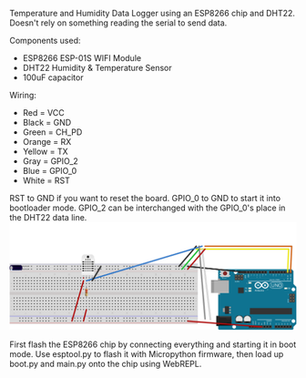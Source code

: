 Temperature and Humidity Data Logger using an ESP8266 chip and DHT22.
Doesn't rely on something reading the serial to send data.

Components used:
* ESP8266 ESP-01S WIFI Module
* DHT22 Humidity & Temperature Sensor
* 100uF capacitor

Wiring:
* Red = VCC
* Black = GND
* Green = CH_PD
* Orange = RX
* Yellow = TX
* Gray = GPIO_2
* Blue = GPIO_0
* White = RST

RST to GND if you want to reset the board.
GPIO_0 to GND to start it into bootloader mode.
GPIO_2 can be interchanged with the GPIO_0's place in the DHT22 data line.
![layout](./resources/Logger_bb.svg)

First flash the ESP8266 chip by connecting everything and starting it in boot mode. Use esptool.py to flash it with Micropython firmware, then load up boot.py and main.py onto the chip using WebREPL.